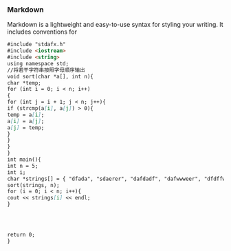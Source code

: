 
### Markdown

Markdown is a lightweight and easy-to-use syntax for styling your writing. It includes conventions for

```markdown
#include "stdafx.h"
#include <iostream>
#include <string>
using namespace std;
//将若干字符串按照字母顺序输出
void sort(char *a[], int n){
char *temp;
for (int i = 0; i < n; i++)
{
for (int j = i + 1; j < n; j++){
if (strcmp(a[i], a[j]) > 0){
temp = a[i];
a[i] = a[j];
a[j] = temp;
}
}
}
}
int main(){
int n = 5;
int i;
char *strings[] = { "dfada", "sdaerer", "dafdadf", "dafwwweer", "dfdffww" };
sort(strings, n);
for (i = 0; i < n; i++){
cout << strings[i] << endl;
}




return 0;
}
```
